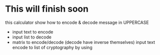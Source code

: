 # This will finish soon

this calculator show how to encode & decode
message in UPPERCASE

* input text to encode
* input list to decode
* matrix to encode/decode (decode have inverse themselves)
input text encode to list of cryptography by using
